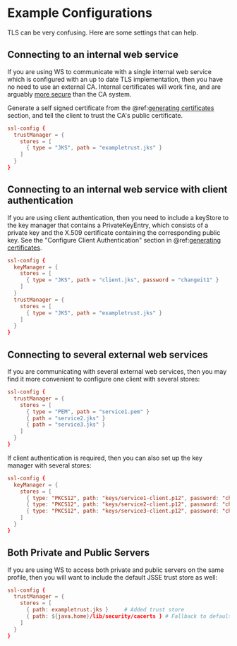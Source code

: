 # Example Configurations

TLS can be very confusing. Here are some settings that can help.

## Connecting to an internal web service

If you are using WS to communicate with a single internal web service
which is configured with an up to date TLS implementation, then you have
no need to use an external CA. Internal certificates will work fine, and
are arguably [more
secure](http://www.thoughtcrime.org/blog/authenticity-is-broken-in-ssl-but-your-app-ha/)
than the CA system.

Generate a self signed certificate from the @ref:[generating certificates](CertificateGeneration.md) section, and tell the client to
trust the CA's public certificate.

```conf
ssl-config {
  trustManager = {
    stores = [
      { type = "JKS", path = "exampletrust.jks" }
    ]
  }
}
```

## Connecting to an internal web service with client authentication

If you are using client authentication, then you need to include a
keyStore to the key manager that contains a PrivateKeyEntry, which
consists of a private key and the X.509 certificate containing the
corresponding public key. See the "Configure Client Authentication"
section in @ref:[generating certificates](CertificateGeneration.md).

```conf
ssl-config {
  keyManager = {
    stores = [
      { type = "JKS", path = "client.jks", password = "changeit1" }
    ]
  }
  trustManager = {
    stores = [
      { type = "JKS", path = "exampletrust.jks" }
    ]
  }
}
```

## Connecting to several external web services

If you are communicating with several external web services, then you
may find it more convenient to configure one client with several stores:

```conf
ssl-config {
  trustManager = {
    stores = [
      { type = "PEM", path = "service1.pem" }
      { path = "service2.jks" }
      { path = "service3.jks" }
    ]
  }
}
```

If client authentication is required, then you can also set up the key
manager with several stores:

```conf
ssl-config {
  keyManager = {
    stores = [
      { type: "PKCS12", path: "keys/service1-client.p12", password: "changeit1" },
      { type: "PKCS12", path: "keys/service2-client.p12", password: "changeit2" },
      { type: "PKCS12", path: "keys/service3-client.p12", password: "changeit3" }
    ]
  }
}
```

## Both Private and Public Servers

If you are using WS to access both private and public servers on the
same profile, then you will want to include the default JSSE trust store
as well:

```conf
ssl-config {
  trustManager = {
    stores = [
      { path: exampletrust.jks }     # Added trust store
      { path: ${java.home}/lib/security/cacerts } # Fallback to default JSSE trust store
    ]
  }
}
```